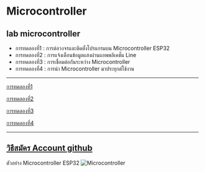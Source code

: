 # Microcontroller 
## lab microcontroller

- การทดลองที่1 : การต่อวงจรและติดตั้งโปรแกรมบน Microcontroller ESP32 
- การทดลองที่2 : การแจ้งเตือนข้อมูลแสงผ่านแอพพลิเคชั่น Line
- การทดลองที่3 : การเชื่อมต่อกันระหว่าง Microcontroller
- การทดลองที่4 : การนำ Microcontroller มาประยุกต์ใช้งาน 

------------------------

[การทดลองที่1](https://drive.google.com/file/d/1es4sV9_75VWAjasBRWTHdAw4mGGHYH2z/view?usp=sharing)

[การทดลองที่2]()

[การทดลองที่3]()

[การทดลองที่4](https://drive.google.com/drive/folders/1keKH5W_XdV9FNW3RhBzokyA48eEkaTHC?usp=sharing)

------------------------

[วิธีสมัคร Account github](https://www.youtube.com/watch?v=60Hl0eirJIk&feature=youtu.be)
-------------------------

ตัวอย่าง Microcontroller ESP32
![Microcontroller](https://drive.google.com/file/d/1IV4CNTj1QiHuDj4vyqUpJ0h3IobTvhPp/view?usp=sharing)

